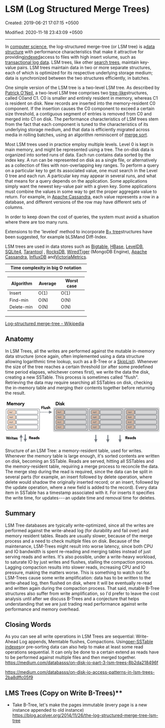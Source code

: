 # LSM (Log Structured Merge Trees)

Created: 2019-06-21 17:07:15 +0500

Modified: 2020-11-18 23:43:09 +0500

---

In [computer science](https://en.wikipedia.org/wiki/Computer_science), the log-structured merge-tree (or LSM tree) is a[data structure](https://en.wikipedia.org/wiki/Data_structure) with performance characteristics that make it attractive for providing[indexed](https://en.wikipedia.org/wiki/Database_index)access to files with high insert volume, such as [transactional log data](https://en.wikipedia.org/wiki/Transaction_log). LSM trees, like other [search trees](https://en.wikipedia.org/wiki/Search_tree), maintain key-value pairs. LSM trees maintain data in two or more separate structures, each of which is optimized for its respective underlying storage medium; data is synchronized between the two structures efficiently, in batches.

One simple version of the LSM tree is a two-level LSM tree. As described by [Patrick O'Neil](https://en.wikipedia.org/wiki/Patrick_O%27Neil), a two-level LSM tree comprises two [tree-like](https://en.wikipedia.org/wiki/Tree_(data_structure))structures, called C0and C1. C0 is smaller and entirely resident in memory, whereas C1 is resident on disk. New records are inserted into the memory-resident C0 component. If the insertion causes the C0 component to exceed a certain size threshold, a contiguous segment of entries is removed from C0 and merged into C1 on disk. The performance characteristics of LSM trees stem from the fact that each component is tuned to the characteristics of its underlying storage medium, and that data is efficiently migrated across media in rolling batches, using an algorithm reminiscent of [merge sort](https://en.wikipedia.org/wiki/Merge_sort).

Most LSM trees used in practice employ multiple levels. Level 0 is kept in main memory, and might be represented using a tree. The on-disk data is organized into sorted runs of data. Each run contains data sorted by the index key. A run can be represented on disk as a single file, or alternatively as a collection of files with non-overlapping key ranges. To perform a query on a particular key to get its associated value, one must search in the Level 0 tree and each run.
A particular key may appear in several runs, and what that means for a query depends on the application. Some applications simply want the newest key-value pair with a given key. Some applications must combine the values in some way to get the proper aggregate value to return. For example, in [Apache Cassandra](https://en.wikipedia.org/wiki/Apache_Cassandra), each value represents a row in a database, and different versions of the row may have different sets of columns.

In order to keep down the cost of queries, the system must avoid a situation where there are too many runs.

Extensions to the 'leveled' method to incorporate [B+ tree](https://en.wikipedia.org/wiki/B%2B_tree)structures have been suggested, for example bLSMand Diff-Index.

LSM trees are used in data stores such as [Bigtable](https://en.wikipedia.org/wiki/Bigtable), [HBase](https://en.wikipedia.org/wiki/HBase), [LevelDB](https://en.wikipedia.org/wiki/LevelDB), [SQLite4](https://en.wikipedia.org/wiki/SQLite4), [Tarantool](https://en.wikipedia.org/wiki/Tarantool) , [RocksDB](https://en.wikipedia.org/wiki/RocksDB), [WiredTiger](https://en.wikipedia.org/wiki/WiredTiger) (MongoDB Engine), [Apache Cassandra](https://en.wikipedia.org/wiki/Apache_Cassandra), [InfluxDB](https://en.wikipedia.org/wiki/InfluxDB) and[VictoriaMetrics](https://en.wikipedia.org/w/index.php?title=VictoriaMetrics&action=edit&redlink=1).

<table>
<colgroup>
<col style="width: 100%" />
</colgroup>
<thead>
<tr class="header">
<th>Time complexity in big O notation</th>
</tr>
</thead>
<tbody>
<tr class="odd">
<td><table>
<colgroup>
<col style="width: 37%" />
<col style="width: 29%" />
<col style="width: 33%" />
</colgroup>
<thead>
<tr class="header">
<th>Algorithm</th>
<th>Average</th>
<th>Worst case</th>
</tr>
</thead>
<tbody>
<tr class="odd">
<td>Insert</td>
<td>O(1)</td>
<td>O(1)</td>
</tr>
<tr class="even">
<td>Find-min</td>
<td>O(N)</td>
<td>O(N)</td>
</tr>
<tr class="odd">
<td>Delete-min</td>
<td>O(N)</td>
<td>O(N)</td>
</tr>
</tbody>
</table></td>
</tr>
</tbody>
</table>

[Log-structured merge-tree - Wikipedia](https://en.wikipedia.org/wiki/Log-structured_merge-tree)

## Anatomy

In LSM Trees, all the writes are performed against the mutable in-memory data structure (once again, often implemented using a data structure allowing logarithmic time lookup, such as a B-Tree or a [SkipList](http://epaperpress.com/sortsearch/download/skiplist.pdf)). Whenever the size of the tree reaches a certain threshold (or after some predefined time period elapses, whichever comes first), we write the data the disk, creating a new SSTable. This process is sometimes called "flush". Retrieving the data may require searching all SSTables on disk, checking the in-memory table and merging their contents together before returning the result.

![image](media/LSM-(Log-Structured-Merge-Trees)-image1.png)

Structure of an LSM Tree: a memory-resident table, used for writes. Whenever the memory table is large enough, it's sorted contents are written on disk, becoming an SSTable. Reads are served, hitting all SSTables and the memory-resident table, requiring a merge process to reconcile the data.
The merge step during the read is required, since the data can be split in several parts (for example, an insert followed by delete operation, where delete would shadow the originally inserted record; or an insert, followed by the update operation, where a new field is added to the record).
Every data item in SSTable has a timestamp associated with it. For inserts it specifies the write time, for updates --- an update time and removal time for deletes.

## Summary

LSM Tree databases are typically write-optimized, since all the writes are performed against the write-ahead log (for durability and fail over) and memory resident tables. Reads are usually slower, because of the merge process and a need to check multiple files on disk.
Because of the maintenance, LSM-Trees might result into worse latency, since both CPU and IO bandwidth is spent re-reading and merging tables instead of just serving reads and writes. It's also possible, under a write-heavy workload, to saturate IO by just writes and flushes, stalling the compaction process. Lagging compaction results into slower reads, increasing CPU and IO pressure, making the matters worse. This is something to watch out for.
LSM-Trees cause some write amplification: data has to be written to the write-ahead log, then flushed on disk, where it will be eventually re-read and written again during the compaction process. That said, mutable B-Tree structures also suffer from write amplification, so I'd prefer to leave the cost analysis until after we discuss B-Trees and a conjecture that helps understanding that we are just trading read performance against write performance and memory overhead.

## Closing Words

As you can see all write operations in LSM Trees are sequential: Write-Ahead Log appends, Memtable flushes, Compactions. Using[per-SSTable indexes](https://github.com/apache/cassandra/blob/trunk/doc/SASI.md)or pre-sorting data can also help to make at least some read operations sequential. It can only be done to a certain extend as reads have to be performed against multiple files and then merged together.
<https://medium.com/databasss/on-disk-io-part-3-lsm-trees-8b2da218496f>

<https://medium.com/databasss/on-disk-io-access-patterns-in-lsm-trees-2ba8dffc05f9>

## LMS Trees (Copy on Write B-Trees)**

- Take B-Tree, let's make the pages immutable (every page is a new instance appended to old instance)
<https://blog.acolyer.org/2014/11/26/the-log-structured-merge-tree-lsm-tree>
